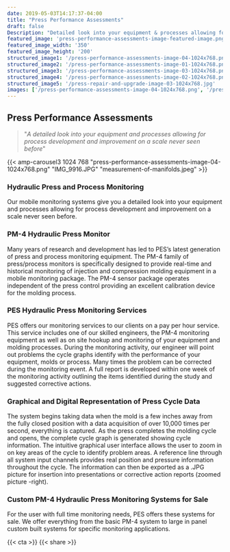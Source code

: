 ```yaml
---
date: 2019-05-03T14:17:37-04:00
title: "Press Performance Assessments"
draft: false
Description: "Detailed look into your equipment & processes allowing for process development and improvement..."
featured_image: 'press-performance-assessments-image-featured-image.png'
featured_image_width: '350'
featured_image_height: '200'
structured_image1: '/press-performance-assessments-image-04-1024x768.png'
structured_image2: '/press-performance-assessments-image-01-1024x768.png'
structured_image3: '/press-performance-assessments-image-03-1024x768.png'
structured_image4: '/press-performance-assessments-image-02-1024x768.png'
structured_image5: '/press-repair-and-upgrade-image-03-1024x768.jpg'
images: ['/press-performance-assessments-image-04-1024x768.png', '/press-performance-assessments-image-01-1024x768.png', '/press-performance-assessments-image-03-1024x768.png', '/press-performance-assessments-image-02-1024x768.png', '/press-repair-and-upgrade-image-03-1024x768.jpg']
---
```


## **Press Performance Assessments**

> "*A detailed look into your equipment and processes allowing for process development and improvement on a scale never seen before*"

{{< amp-carousel3 1024 768 "press-performance-assessments-image-04-1024x768.png" 
"IMG_9916.JPG" 
"measurement-of-manifolds.jpeg" >}}

### Hydraulic Press and Process Monitoring

Our mobile monitoring systems give you a detailed look into your equipment and processes allowing for process development and improvement on a scale never seen before.

### PM-4 Hydraulic Press Monitor

Many years of research and development has led to PES’s latest generation of press and process monitoring equipment. The PM-4 family of press/process monitors is specifically designed to provide real-time and historical monitoring of injection and compression molding equipment in a mobile monitoring package. The PM-4 sensor package operates independent of the press control providing an excellent calibration device for the molding process.

### PES Hydraulic Press Monitoring Services

PES offers our monitoring services to our clients on a pay per hour service. This service includes one of our skilled engineers, the PM-4 monitoring equipment as well as on site hookup and monitoring of your equipment and molding processes. During the monitoring activity, our engineer will point out problems the cycle graphs identify with the performance of your equipment, molds or process. Many times the problem can be corrected during the monitoring event. A full report is developed within one week of the monitoring activity outlining the items identified during the study and suggested corrective actions.

### Graphical and Digital Representation of Press Cycle Data

The system begins taking data when the mold is a few inches away from the fully closed position with a data acquisition of over 10,000 times per second, everything is captured. As the press completes the molding cycle and opens, the complete cycle graph is generated showing cycle information. The intuitive graphical user interface allows the user to zoom in on key areas of the cycle to identify problem areas. A reference line through all system input channels provides real position and pressure information throughout the cycle. The information can then be exported as a .JPG picture for insertion into presentations or corrective action reports (zoomed picture -right).

### Custom PM-4 Hydraulic Press Monitoring Systems for Sale

For the user with full time monitoring needs, PES offers these systems for sale. We offer everything from the basic PM-4 system to large in panel custom built systems for specific monitoring applications.

{{< cta >}}
{{< share >}}